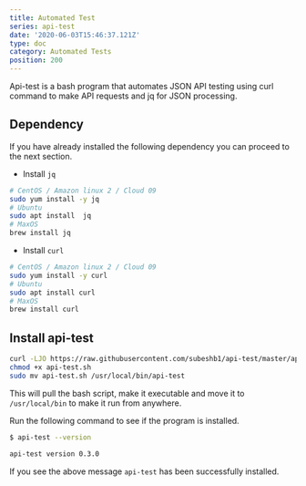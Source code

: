 ```yaml
---
title: Automated Test
series: api-test
date: '2020-06-03T15:46:37.121Z'
type: doc
category: Automated Tests
position: 200
---
```


Api-test is a bash program that automates JSON API testing using curl command to make API requests and jq for JSON processing.

## Dependency

If you have already installed the following dependency you can proceed to the next section.

- Install `jq`

```sh
# CentOS / Amazon linux 2 / Cloud 09
sudo yum install -y jq
# Ubuntu
sudo apt install  jq
# MaxOS
brew install jq
```

- Install `curl`

```sh
# CentOS / Amazon linux 2 / Cloud 09
sudo yum install -y curl
# Ubuntu
sudo apt install curl
# MaxOS
brew install curl
```

## Install api-test

```sh
curl -LJO https://raw.githubusercontent.com/subeshb1/api-test/master/api-test.sh
chmod +x api-test.sh
sudo mv api-test.sh /usr/local/bin/api-test
```

This will pull the bash script, make it executable and move it to `/usr/local/bin` to make it run from anywhere.

Run the following command to see if the program is installed.

```sh
$ api-test --version

api-test version 0.3.0
```

If you see the above message `api-test` has been successfully installed.

